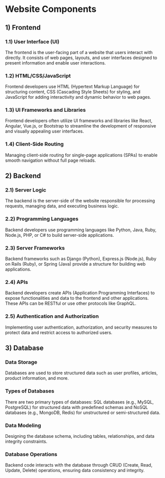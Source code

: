 # Website Components

## 1) Frontend

### 1.1) User Interface (UI)
The frontend is the user-facing part of a website that users interact with directly. It consists of web pages, layouts, and user interfaces designed to present information and enable user interactions.

### 1.2) HTML/CSS/JavaScript
Frontend developers use HTML (Hypertext Markup Language) for structuring content, CSS (Cascading Style Sheets) for styling, and JavaScript for adding interactivity and dynamic behavior to web pages.

### 1.3) UI Frameworks and Libraries
Frontend developers often utilize UI frameworks and libraries like React, Angular, Vue.js, or Bootstrap to streamline the development of responsive and visually appealing user interfaces.

### 1.4) Client-Side Routing
Managing client-side routing for single-page applications (SPAs) to enable smooth navigation without full page reloads.

## 2) Backend

### 2.1) Server Logic
The backend is the server-side of the website responsible for processing requests, managing data, and executing business logic.

### 2.2) Programming Languages
Backend developers use programming languages like Python, Java, Ruby, Node.js, PHP, or C# to build server-side applications.

### 2.3) Server Frameworks
Backend frameworks such as Django (Python), Express.js (Node.js), Ruby on Rails (Ruby), or Spring (Java) provide a structure for building web applications.

### 2.4) APIs
Backend developers create APIs (Application Programming Interfaces) to expose functionalities and data to the frontend and other applications. These APIs can be RESTful or use other protocols like GraphQL.

### 2.5) Authentication and Authorization
Implementing user authentication, authorization, and security measures to protect data and restrict access to authorized users.

## 3) Database

### Data Storage
Databases are used to store structured data such as user profiles, articles, product information, and more.

### Types of Databases
There are two primary types of databases: SQL databases (e.g., MySQL, PostgreSQL) for structured data with predefined schemas and NoSQL databases (e.g., MongoDB, Redis) for unstructured or semi-structured data.

### Data Modeling
Designing the database schema, including tables, relationships, and data integrity constraints.

### Database Operations
Backend code interacts with the database through CRUD (Create, Read, Update, Delete) operations, ensuring data consistency and integrity.
